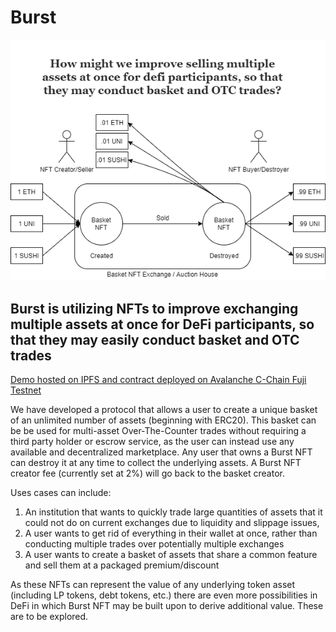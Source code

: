 # Burst

![diagram](https://github.com/Burst-NFT/Burst/blob/main/Docs/Burst-NFT-Diagram.png?raw=true)

## Burst is utilizing NFTs to improve exchanging multiple assets at once for DeFi participants, so that they may easily conduct basket and OTC trades

[Demo hosted on IPFS and contract deployed on Avalanche C-Chain Fuji Testnet](https://spring-wave-9660.on.fleek.co/)

We have developed a protocol that allows a user to create a unique basket of an unlimited number of assets (beginning with ERC20). This basket can be be used for multi-asset Over-The-Counter trades without requiring a third party holder or escrow service, as the user can instead use any available and decentralized marketplace. Any user that owns a Burst NFT can destroy it at any time to collect the underlying assets. A Burst NFT creator fee (currently set at 2%) will go back to the basket creator.

Uses cases can include:
  1. An institution that wants to quickly trade large quantities of assets that it could not do on current exchanges due to liquidity and slippage issues,
  2. A user wants to get rid of everything in their wallet at once, rather than conducting multiple trades over potentially multiple exchanges
  3. A user wants to create a basket of assets that share a common feature and sell them at a packaged premium/discount

As these NFTs can represent the value of any underlying token asset (including LP tokens, debt tokens, etc.) there are even more possibilities in DeFi in which Burst NFT may be built upon to derive additional value. These are to be explored.
